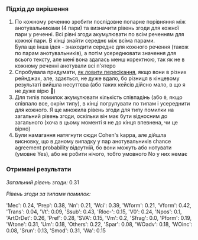 ### Підхід до вирішення

1. По кожному реченню зробити послідовне попарне порівняння між анотувальниками (4 пари) та визначити рівень згоди для кожної пари у реченні. Всі рівні згоди акумулювати по всім реченням для кожної пари. В кінці знайти середнє між всіма парами.<br/>
   Була ще інша ідея - знаходити середнє для кожного речення (також по парам анотувальників), а потім усереднювати значення для всього тексту, але мені вона здалась менш коректною, так як не в кожному реченні анотували всі п'ятеро
2. Спробувала придумати, [як ловити пересікання](./inter_annotator_agreement.py#L76), якщо вони в різних рейнджах, але, здається, не дуже вдало, бо різниця в кінцевому результаті вийшла несуттєва (або таких кейсів дійсно мало, в що я не дуже вірю 🙂)
3. Для типів помилок акумулювати кількість співпадінь (або `0`, якщо співпало все, окрім типу), в кінці погрупувати по типам і усереднити для кожного. Я ще множила рівень згоди для типу помилки на загальний рівень згоди, оскільки він має бути відносним до загального (хоча в цьому моменті я не до кінця впевнена, чи це вірно)
4. Були намагання натягнути сюди Cohen's kappa, але дійшла висновку, що в даному випадку у пар анотувальників chance agreement probability відсутній, бо вони можуть або нотувати (умовне Yes), або не робити нічого, тобто умовного No у них немає

### Отримані результати

_Загальний рівень згоди:_ 0.31

_Рівень згоди за типами помилок:_

'Mec': 0.24, 'Prep': 0.38, 'Nn': 0.21, 'Wci': 0.39, 'Wform': 0.21, 'Vform': 0.42,
'Trans': 0.04, 'Vt': 0.09, 'Ssub': 0.43, 'Rloc-': 0.15, 'V0': 0.24, 'Npos': 0.1,
'ArtOrDet': 0.26, 'Pref': 0.28, 'SVA': 0.15, 'Vm': 0.2, 'Sfrag': 0.0, 'Pform': 0.19,
'Wtone': 0.31, 'Um': 0.18, 'Others': 0.22, 'Spar': 0.08, 'WOadv': 0.18, 'WOinc': 0.08,
'Srun': 0.13, 'Smod': 0.31, 'Wa': 0.15
